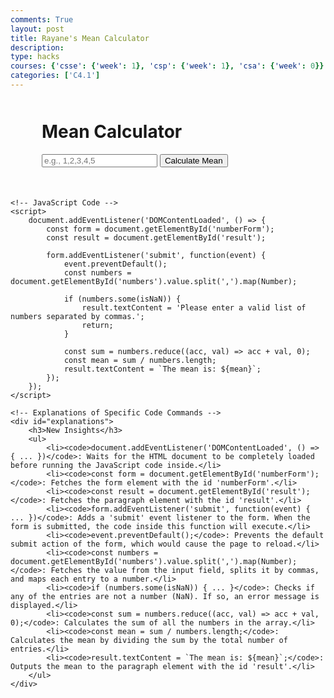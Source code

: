 ```yaml
---
comments: True
layout: post
title: Rayane's Mean Calculator
description: 
type: hacks
courses: {'csse': {'week': 1}, 'csp': {'week': 1}, 'csa': {'week': 0}}
categories: ['C4.1']
---
```

<html>
<head>
    <style>
        #container {
            margin: 50px;
        }
    </style>
</head>
<body>
    <!-- Calculator UI -->
    <div id="container">
        <h1>Mean Calculator</h1>
        <form id="numberForm">
            <input type="text" id="numbers" placeholder="e.g., 1,2,3,4,5">
            <button type="submit">Calculate Mean</button>
        </form>
        <p id="result"></p>
    </div>

    <!-- JavaScript Code -->
    <script>
        document.addEventListener('DOMContentLoaded', () => {
            const form = document.getElementById('numberForm');
            const result = document.getElementById('result');

            form.addEventListener('submit', function(event) {
                event.preventDefault();
                const numbers = document.getElementById('numbers').value.split(',').map(Number);

                if (numbers.some(isNaN)) {
                    result.textContent = 'Please enter a valid list of numbers separated by commas.';
                    return;
                }

                const sum = numbers.reduce((acc, val) => acc + val, 0);
                const mean = sum / numbers.length;
                result.textContent = `The mean is: ${mean}`;
            });
        });
    </script>

    <!-- Explanations of Specific Code Commands -->
    <div id="explanations">
        <h3>New Insights</h3>
        <ul>
            <li><code>document.addEventListener('DOMContentLoaded', () => { ... })</code>: Waits for the HTML document to be completely loaded before running the JavaScript code inside.</li>
            <li><code>const form = document.getElementById('numberForm');</code>: Fetches the form element with the id 'numberForm'.</li>
            <li><code>const result = document.getElementById('result');</code>: Fetches the paragraph element with the id 'result'.</li>
            <li><code>form.addEventListener('submit', function(event) { ... })</code>: Adds a 'submit' event listener to the form. When the form is submitted, the code inside this function will execute.</li>
            <li><code>event.preventDefault();</code>: Prevents the default submit action of the form, which would cause the page to reload.</li>
            <li><code>const numbers = document.getElementById('numbers').value.split(',').map(Number);</code>: Fetches the value from the input field, splits it by commas, and maps each entry to a number.</li>
            <li><code>if (numbers.some(isNaN)) { ... }</code>: Checks if any of the entries are not a number (NaN). If so, an error message is displayed.</li>
            <li><code>const sum = numbers.reduce((acc, val) => acc + val, 0);</code>: Calculates the sum of all the numbers in the array.</li>
            <li><code>const mean = sum / numbers.length;</code>: Calculates the mean by dividing the sum by the total number of entries.</li>
            <li><code>result.textContent = `The mean is: ${mean}`;</code>: Outputs the mean to the paragraph element with the id 'result'.</li>
        </ul>
    </div>
</body>
</html>
